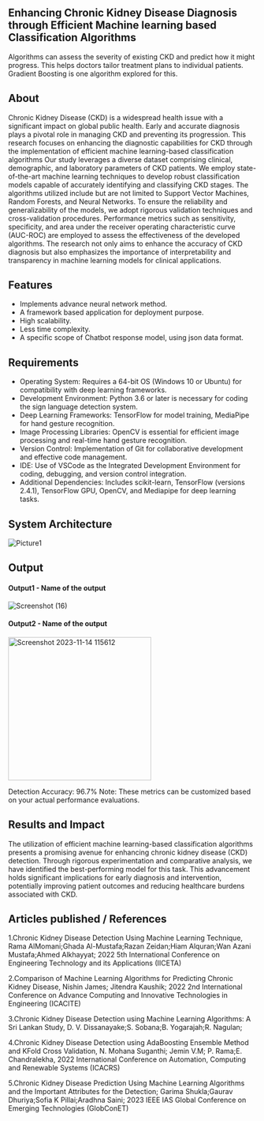 ## Enhancing Chronic Kidney Disease Diagnosis through Efficient Machine learning based Classification Algorithms
Algorithms can assess the severity of existing CKD and predict how it might progress. This helps doctors tailor treatment plans to individual patients. Gradient Boosting is one algorithm explored for this.

## About
Chronic Kidney Disease (CKD) is a widespread health issue with a significant impact
on global public health. Early and accurate diagnosis plays a pivotal role in managing
CKD and preventing its progression. This research focuses on enhancing the diagnostic
capabilities for CKD through the implementation of efficient machine learning-based
classification algorithms Our study leverages a diverse dataset comprising clinical,
demographic, and laboratory parameters of CKD patients. We employ state-of-the-art
machine learning techniques to develop robust classification models capable of
accurately identifying and classifying CKD stages. The algorithms utilized include but
are not limited to Support Vector Machines, Random Forests, and Neural Networks.
To ensure the reliability and generalizability of the models, we adopt rigorous
validation techniques and cross-validation procedures. Performance metrics such as
sensitivity, specificity, and area under the receiver operating characteristic curve
(AUC-ROC) are employed to assess the effectiveness of the developed algorithms.
The research not only aims to enhance the accuracy of CKD diagnosis but also
emphasizes the importance of interpretability and transparency in machine learning
models for clinical applications.

## Features
<!--List the features of the project as shown below-->
- Implements advance neural network method.
- A framework based application for deployment purpose.
- High scalability.
- Less time complexity.
- A specific scope of Chatbot response model, using json data format.

## Requirements
<!--List the requirements of the project as shown below-->
* Operating System: Requires a 64-bit OS (Windows 10 or Ubuntu) for compatibility with deep learning frameworks.
* Development Environment: Python 3.6 or later is necessary for coding the sign language detection system.
* Deep Learning Frameworks: TensorFlow for model training, MediaPipe for hand gesture recognition.
* Image Processing Libraries: OpenCV is essential for efficient image processing and real-time hand gesture recognition.
* Version Control: Implementation of Git for collaborative development and effective code management.
* IDE: Use of VSCode as the Integrated Development Environment for coding, debugging, and version control integration.
* Additional Dependencies: Includes scikit-learn, TensorFlow (versions 2.4.1), TensorFlow GPU, OpenCV, and Mediapipe for deep learning tasks.

## System Architecture
<!--Embed the system architecture diagram as shown below-->

![Picture1](https://github.com/logeshwaran23/Project_phase2/assets/113624864/2bb7e2a1-4604-4294-bee4-8c9333fd78b2)


## Output

<!--Embed theutput picture at respective places as shown below as shown below-->
#### Output1 - Name of the output

![Screenshot (16)](https://github.com/logeshwaran23/Project_phase2/assets/113624864/701908e3-922e-4c4d-8931-e185213a0f48)

#### Output2 - Name of the output
<img width="290" alt="Screenshot 2023-11-14 115612" src="https://github.com/logeshwaran23/Project_phase2/assets/113624864/b71ad9f2-d529-43c4-be23-16e1db19520a">

Detection Accuracy: 96.7%
Note: These metrics can be customized based on your actual performance evaluations.


## Results and Impact
The utilization of efficient machine learning-based classification algorithms presents a promising avenue for enhancing chronic kidney disease (CKD) detection. Through rigorous experimentation and comparative analysis, we have identified the best-performing model for this task. This advancement holds significant implications for early diagnosis and intervention, potentially improving patient outcomes and reducing healthcare burdens associated with CKD.



## Articles published / References
1.Chronic Kidney Disease Detection Using Machine Learning Technique, Rama AlMomani;Ghada Al-Mustafa;Razan Zeidan;Hiam Alquran;Wan Azani Mustafa;Ahmed Alkhayyat; 2022 5th International Conference on Engineering Technology and its Applications (IICETA)
 
2.Comparison of Machine Learning Algorithms for Predicting Chronic Kidney Disease, Nishin James; Jitendra Kaushik; 2022 2nd International Conference on Advance Computing and Innovative Technologies in Engineering (ICACITE)
 
3.Chronic Kidney Disease Detection using Machine Learning Algorithms: A Sri Lankan Study, D. V. Dissanayake;S. Sobana;B. Yogarajah;R. Nagulan;

4.Chronic Kidney Disease Detection using AdaBoosting Ensemble Method and KFold Cross Validation, N. Mohana Suganthi; Jemin V.M; P. Rama;E. Chandralekha, 2022 International Conference on Automation, Computing and Renewable Systems (ICACRS) 
 
5.Chronic Kidney Disease Prediction Using Machine Learning Algorithms and the Important Attributes for the Detection; Garima Shukla;Gaurav Dhuriya;Sofia K Pillai;Aradhna Saini; 2023 IEEE IAS Global Conference on Emerging Technologies (GlobConET)
 
